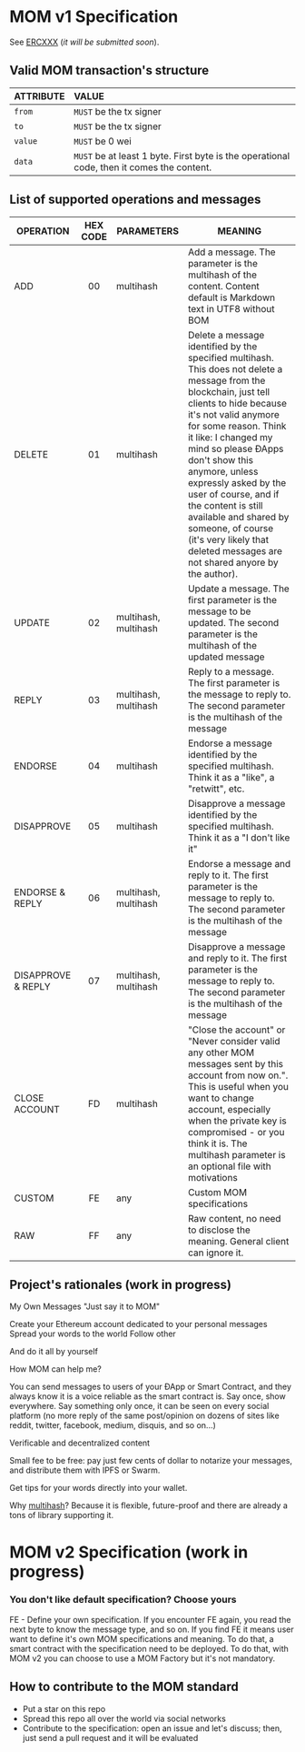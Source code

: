 # MOM v1 Specification

See [ERCXXX](#) (_it will be submitted soon_).

## Valid MOM transaction's structure

| ATTRIBUTE | VALUE |
|:--------|:------------|
| `from` | `MUST` be the tx signer |
| `to` | `MUST` be the tx signer |
| `value` |  `MUST` be 0 wei |
| `data` | `MUST` be at least 1 byte. First byte is the operational code, then it comes the content. |

## List of supported operations and messages

| OPERATION | HEX CODE  | PARAMETERS | MEANING 			|
|--------|:------------:|------------|-------------------|
| ADD | 00       | multihash  | Add a message. The parameter is the multihash of the content. Content default is Markdown text in UTF8 without BOM |
| DELETE | 01	   | multihash | Delete a message identified by the specified multihash. This does not delete a message from the blockchain, just tell clients to hide because it's not valid anymore for some reason. Think it like: I changed my mind so please ÐApps don't show this anymore, unless expressly asked by the user of course, and if the content is still available and shared by someone, of course (it's very likely that deleted messages are not shared anyore by the author). |
| UPDATE | 02       | multihash, multihash | Update a message. The first parameter is the message to be updated. The second parameter is the multihash of the updated message |
| REPLY | 03       | multihash, multihash | Reply to a message. The first parameter is the message to reply to. The second parameter is the multihash of the message
| ENDORSE | 04	   | multihash | Endorse a message identified by the specified multihash. Think it as a "like", a "retwitt", etc. |
| DISAPPROVE | 05  | multihash | Disapprove a message identified by the specified multihash. Think it as a "I don't like it" |
| ENDORSE & REPLY | 06 | multihash, multihash | Endorse a message and reply to it. The first parameter is the message to reply to. The second parameter is the multihash of the message
| DISAPPROVE & REPLY | 07 | multihash, multihash | Disapprove a message and reply to it. The first parameter is the message to reply to. The second parameter is the multihash of the message
| CLOSE ACCOUNT | FD | multihash | "Close the account" or "Never consider valid any other MOM messages sent by this account from now on.". This is  useful when you want to change account, especially when the private key is compromised - or you think it is. The multihash parameter is an optional file with motivations |
| CUSTOM | FE	   | any | Custom MOM specifications
| RAW | FF	   | any | Raw content, no need to disclose the meaning. General client can ignore it.

## Project's rationales (work in progress)

My Own Messages
"Just say it to MOM"

Create your Ethereum account dedicated to your personal messages
Spread your words to the world
Follow other

And do it all by yourself

How MOM can help me?

You can send messages to users of your ÐApp or Smart Contract, and they always know it is a voice reliable as the smart contract is.
Say once, show everywhere. Say something only once, it can be seen on every social platform (no more reply of the same post/opinion on dozens of sites like reddit, twitter, facebook, medium, disquis, and so on...)

Verificable and decentralized content

Small fee to be free: pay just few cents of dollar to notarize your messages, and distribute them with IPFS or Swarm.

Get tips for your words directly into your wallet.

Why [multihash](https://github.com/multiformats/multihash)? Because it is flexible, future-proof and there are already a tons of library supporting it.

# MOM v2 Specification (work in progress)

### You don't like default specification? Choose yours
FE - Define your own specification. If you encounter FE again, you read the next byte to know the message type, and so on. If you find FE it means user want to define it's own MOM specifications and meaning. To do that, a smart contract with the specification need to be deployed. To do that, with MOM v2 you can choose to use a MOM Factory but it's not mandatory.

## How to contribute to the MOM standard
- Put a star on this repo
- Spread this repo all over the world via social networks
- Contribute to the specification: open an issue and let's discuss; then, just send a pull request and it will be evaluated

